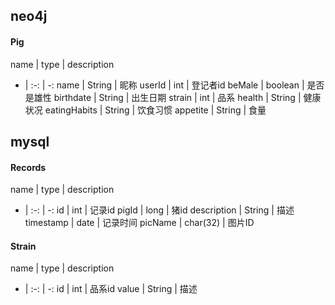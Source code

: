 ## neo4j
#### Pig
name | type | description
- | :-: | -:
name | String | 昵称
userId | int | 登记者id
beMale | boolean | 是否是雄性
birthdate | String | 出生日期
strain | int | 品系
health | String | 健康状况
eatingHabits | String | 饮食习惯
appetite | String | 食量

## mysql
#### Records
name | type | description
- | :-: | -:
id | int | 记录id
pigId | long | 猪id
description | String | 描述
timestamp | date | 记录时间
picName | char(32) | 图片ID
#### Strain
name | type | description
- | :-: | -:
id | int | 品系id
value | String | 描述